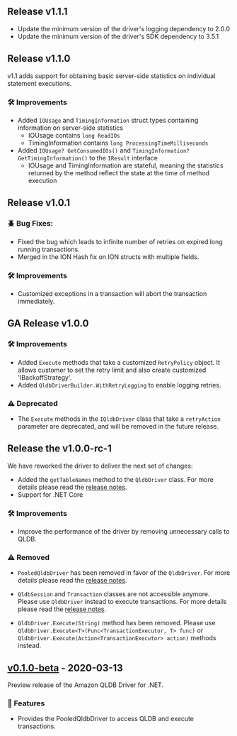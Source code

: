 ## Release v1.1.1

* Update the minimum version of the driver's logging dependency to 2.0.0
* Update the minimum version of the driver's SDK dependency to 3.5.1

## Release v1.1.0

v1.1 adds support for obtaining basic server-side statistics on individual statement executions.

### :hammer_and_wrench: Improvements

* Added `IOUsage` and `TimingInformation` struct types containing information on server-side statistics
  * IOUsage contains `long ReadIOs`
  * TimingInformation contains `long ProcessingTimeMilliseconds`
* Added `IOUsage? GetConsumedIOs()` and `TimingInformation? GetTimingInformation()` to the `IResult` interface
  * IOUsage and TimingInformation are stateful, meaning the statistics returned by the method reflect the state at the time of method execution

## Release v1.0.1

### :beetle: Bug Fixes:
* Fixed the bug which leads to infinite number of retries on expired long running transactions.
* Merged in the ION Hash fix on ION structs with multiple fields.

### :hammer_and_wrench: Improvements
* Customized exceptions in a transaction will abort the transaction immediately.

## GA Release v1.0.0

### :hammer_and_wrench: Improvements
* Added `Execute` methods that take a customized `RetryPolicy` object. It allows customer to set the retry limit and also create customized 'IBackoffStrategy'.
* Added `QldbDriverBuilder.WithRetryLogging` to enable logging retries.

### :warning: Deprecated
* The `Execute` methods in the `IQldbDriver` class that take a `retryAction` parameter are deprecated, and will be removed in the future release.

## Release the v1.0.0-rc-1
We have reworked the driver to deliver the next set of changes:


* Added the `getTableNames` method to the `QldbDriver` class. For more details please
read the [release notes](https://github.com/awslabs/amazon-qldb-driver-dotnet/releases/tag/v1.0.0-rc.1).
* Support for .NET Core

### :hammer_and_wrench: Improvements
* Improve the performance of the driver by removing unnecessary calls to QLDB.


### :warning: Removed
* `PooledQldbDriver` has been removed in favor of the `QldbDriver`. For more
details please read the [release notes](https://github.com/awslabs/amazon-qldb-driver-dotnet/releases/tag/v1.0.0-rc.1).

* `QldbSession` and `Transaction` classes are not accessible anymore. Please use
`QldbDriver` instead to execute transactions. For more details please read 
the [release notes](https://github.com/awslabs/amazon-qldb-driver-dotnet/releases/tag/v1.0.0-rc.1).

* `QldbDriver.Execute(String)` method has been removed. Please use `QldbDriver.Execute<T>(Func<TransactionExecutor, T> func)` or 
`QldbDriver.Execute(Action<TransactionExecutor> action)` methods instead.

## [v0.1.0-beta](https://github.com/awslabs/amazon-qldb-driver-dotnet/releases/tag/v0.1.0-beta) - 2020-03-13 

Preview release of the Amazon QLDB Driver for .NET.
### :tada: Features 
- Provides the PooledQldbDriver to access QLDB and execute transactions.


